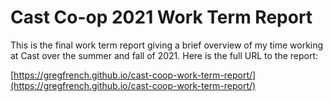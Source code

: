 # Cast Co-op 2021 Work Term Report

This is the final work term report giving a brief overview of my time working at Cast over the summer and fall of 2021. Here is the full URL to the report:

[https://gregfrench.github.io/cast-coop-work-term-report/](https://gregfrench.github.io/cast-coop-work-term-report/)
